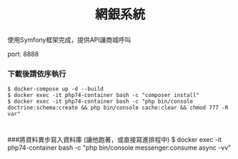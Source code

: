 # <p align="center">網銀系統</p>

使用Symfony框架完成，提供API讓商城呼叫

port: 8888

### 下載後請依序執行
    $ docker-compose up -d --build
    $ docker exec -it php74-container bash -c "composer install"
    $ docker exec -it php74-container bash -c "php bin/console doctrine:schema:create && php bin/console cache:clear && chmod 777 -R var"

#
###將資料異步寫入資料庫 (讓他跑著，或直接寫進排程中)
    $ docker exec -it php74-container bash -c "php bin/console messenger:consume async -vv"
